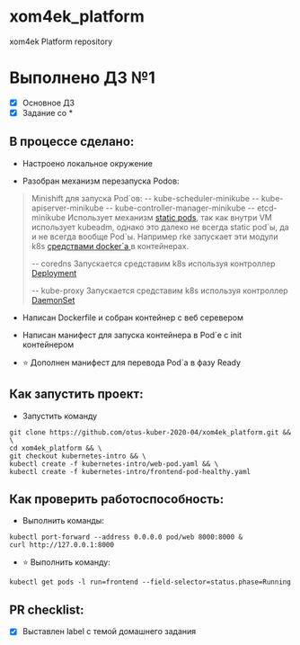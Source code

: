 # xom4ek_platform
xom4ek Platform repository

# Выполнено ДЗ №1

 - [x] Основное ДЗ
 - [x] Задание со *

## В процессе сделано:

 - Настроено локальное окружение

 - Разобран механизм перезапуска Podов:
> Minishift для запуска Pod\`ов:
-- kube-scheduler-minikube
-- kube-apiserver-minikube 
-- kube-controller-manager-minikube 
-- etcd-minikube
 Использует механизм [static pods](https://kubernetes.io/docs/tasks/configure-pod-container/static-pod/), так как внутри VM использует kubeadm, однако это далеко не всегда static pod\`ы, да и не всегда вообще Pod\`ы.
Например rke запускает эти модули k8s [средствами docker\`а ](https://docs.docker.com/config/containers/start-containers-automatically/) в контейнерах.
>
> --  coredns 
Запускается средставим k8s используя контроллер [Deployment](https://kubernetes.io/docs/concepts/workloads/controllers/deployment/)
>
> -- kube-proxy 
Запускается средставим k8s используя контроллер [DaemonSet](https://kubernetes.io/docs/concepts/workloads/controllers/daemonset/)
>

 - Написан Dockerfile и собран контейнер с веб серевером 

 - Написан манифест для запуска контейнера в Pod`e с init контейнером

 - :star: Дополнен манифест для перевода Pod`a в фазу Ready

## Как запустить проект:
 - Запустить команду 
 ```shell
 git clone https://github.com/otus-kuber-2020-04/xom4ek_platform.git && \
 cd xom4ek_platform && \
 git checkout kubernetes-intro && \
 kubectl create -f kubernetes-intro/web-pod.yaml && \
 kubectl create -f kubernetes-intro/frontend-pod-healthy.yaml
 ```

## Как проверить работоспособность:

 - Выполнить команды:
  ```shell 
  kubectl port-forward --address 0.0.0.0 pod/web 8000:8000 &
  curl http://127.0.0.1:8000
  ```

 - :star: Выполнить команду:
 ```shell 
 kubectl get pods -l run=frontend --field-selector=status.phase=Running
 ```

## PR checklist:
 - [x] Выставлен label с темой домашнего задания
